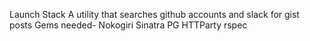 Launch Stack
A utility that searches github accounts and slack for gist posts
Gems needed-
Nokogiri
Sinatra
PG
HTTParty
rspec
